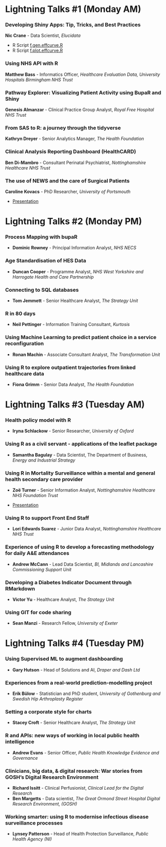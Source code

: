 # Lightning Talks #1 (Monday AM)

### Developing Shiny Apps: Tip, Tricks, and Best Practices

**Nic Crane** - Data Scientist, *Elucidata*

- R Script [f.gen.effcurve.R](https://github.com/AZharinova/Conference_2019/blob/master/Lightning_talks/f.gen.effcurve.R)
- R Script [f.plot.effcurve.R](https://github.com/AZharinova/Conference_2019/blob/master/Lightning_talks/f.plot.effcurve.R)

### Using NHS API with R

**Matthew Bass** - Informatics Officer, *Healthcare Evaluation Data, University Hospitals Birmingham NHS Trust*

### Pathway Explorer: Visualizing Patient Activity using BupaR and Shiny

**Genesis Almanzar** - Clinical Practice Group Analyst, *Royal Free Hospital NHS Trust*

### From SAS to R: a journey through the tidyverse

**Kathryn Dreyer** - Senior Analytics Manager, *The Health Foundation*

### Clinical Analysis Reporting Dashboard (HealthCARD)

**Ben Di-Mambro** - Consultant Perinatal Psychiatrist, *Nottinghamshire Healthcare NHS Trust*

### The use of NEWS and the care of Surgical Patients

**Caroline Kovacs** - PhD Researcher, *University of Portsmouth*

- [Presentation](https://github.com/AZharinova/Conference_2019/blob/master/Lightning_talks/Caroline%20Kovacs.pdf)


# Lightning Talks #2 (Monday PM)

### Process Mapping with bupaR

- **Dominic Rowney** - Principal Information Analyst, *NHS NECS*

### Age Standardisation of HES Data

- **Duncan Cooper** - Programme Analyst, *NHS West Yorkshire and Harrogate Health and Care Partnership*

### Connecting to SQL databases

- **Tom Jemmett** - Senior Healthcare Analyst, *The Strategy Unit*

### R in 80 days

- **Neil Pettinger** - Information Training Consultant, *Kurtosis*

### Using Machine Learning to predict patient choice in a service reconfiguration

- **Ronan Machin** - Associate Consultant Analyst, *The Transformation Unit*

### Using R to explore outpatient trajectories from linked healthcare data

- **Fiona Grimm** - Senior Data Analyst, *The Health Foundation*


# Lightning Talks #3 (Tuesday AM)

### Health policy model with R

- **Iryna Schlackow** - Senior Researcher, *University of Oxford*

### Using R as a civil servant - applications of the leaflet package

- **Samantha Bagulay** - Data Scientist, The Department of Business, *Energy and Industrial Strategy*

### Using R in Mortality Surveillance within a mental and general health secondary care provider

- **Zoë Turner** - Senior Information Analyst, *Nottinghamshire Healthcare NHS Foundation Trust*

- [Presentation](https://github.com/Lextuga007/Presentations/blob/master/MortalityR.pdf)

### Using R to support Front End Staff

- **Lori Edwards Suarez** - Junior Data Analyst, *Nottinghamshire Healthcare NHS Trust*

### Experience of using R to develop a forecasting methodology for daily A&E attendances

- **Andrew McCann** - Lead Data Scientist, *BI, Midlands and Lancashire Commissioning Support Unit*

### Developing a Diabetes Indicator Document through RMarkdown

- **Victor Yu** - Healthcare Analyst, *The Strategy Unit*

### Using GIT for code sharing

- **Sean Manzi** - Research Fellow, *University of Exeter*


# Lightning Talks #4 (Tuesday PM)

### Using Supervised ML to augment dashboarding

- **Gary Hutson** - Head of Solutions and AI, *Draper and Dash Ltd*

### Experiences from a real-world prediction-modelling project

- **Erik Bülow** - Statistician and PhD student, *University of Gothenburg and Swedish Hip Arthroplasty Register*

### Setting a corporate style for charts

- **Stacey Croft** - Senior Healthcare Analyst, *The Strategy Unit*

### R and APIs: new ways of working in local public health intelligence

- **Andrew Evans** - Senior Officer, *Public Health Knowledge Evidence and Governance*

### Clinicians, big data, & digital research: War stories from GOSH’s Digital Research Environment

- **Richard Issitt** - Clinical Perfusionist, *Clinical Lead for the Digital Research*
- **Ben Margetts** - Data scientist, *The Great Ormond Street Hospital Digital Research Environment, (GOSH)*

### Working smarter: using R to modernise infectious disease surveillance processes

- **Lynsey Patterson** - Head of Health Protection Surveillance, *Public Health Agency (NI)*
